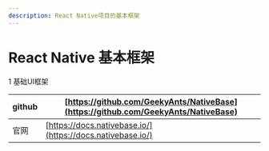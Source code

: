 ```yaml
---
description: React Native项目的基本框架
---
```


# React Native 基本框架

1  基础UI框架

| github | [https://github.com/GeekyAnts/NativeBase](https://github.com/GeekyAnts/NativeBase) |
| --- | --- |
| 官网 | [https://docs.nativebase.io/](https://docs.nativebase.io/) |



